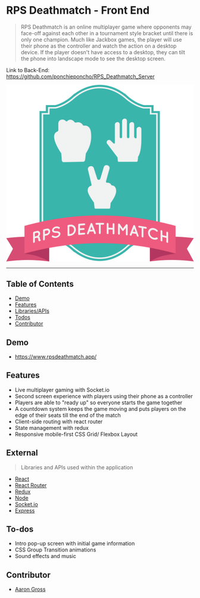 # RPS Deathmatch - Front End

> RPS Deathmatch is an online multiplayer game where opponents may face-off against each other in a tournament style bracket until there is only one champion. Much like Jackbox games, the player will use their phone as the controller and watch the action on a desktop device. If the player doesn't have access to a desktop, they can tilt the phone into landscape mode to see the desktop screen.

Link to Back-End: https://github.com/ponchieponcho/RPS_Deathmatch_Server
<br>

<img src="https://github.com/ponchieponcho/RPS_Deathmatch/blob/master/src/images/LOGO_RPS.png?raw=true" width="600">


---

## Table of Contents
- [Demo](#demo)
- [Features](#features)
- [Libraries/APIs](#external)
- [Todos](#to-dos)
- [Contributor](#contributor)

## Demo
* https://www.rpsdeathmatch.app/

## Features

* Live multiplayer gaming with Socket.io
* Second screen experience with players using their phone as a controller
* Players are able to "ready up" so everyone starts the game together
* A countdown system keeps the game moving and puts players on the edge of their seats till the end of the match
* Client-side routing with react router
* State management with redux
* Responsive mobile-first CSS Grid/ Flexbox Layout

## External
> Libraries and APIs used within the application
* [React](https://reactjs.org/)
* [React Router](https://github.com/ReactTraining/react-router)
* [Redux](https://redux.js.org/)
* [Node](https://nodejs.org/)
* [Socket.io](https://socket.io/)
* [Express](https://expressjs.com/)


## To-dos
* Intro pop-up screen with initial game information
* CSS Group Transition animations
* Sound effects and music

## Contributor
* [Aaron Gross](https://github.com/ponchieponcho)
